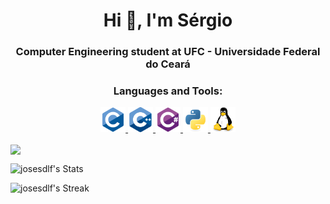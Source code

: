 <h1 align="center">Hi 👋, I'm Sérgio</h1>
<h3 align="center">Computer Engineering student at UFC - Universidade Federal do Ceará</h3>

<h3 align="center">Languages and Tools:</h3>
<p align="center"> <a href="https://www.cprogramming.com/" target="_blank" rel="noreferrer"> <img src="https://raw.githubusercontent.com/devicons/devicon/master/icons/c/c-original.svg" alt="c" width="40" height="40"/> </a> <a href="https://www.w3schools.com/cpp/" target="_blank" rel="noreferrer"> <img src="https://raw.githubusercontent.com/devicons/devicon/master/icons/cplusplus/cplusplus-original.svg" alt="cplusplus" width="40" height="40"/> </a> <a href="https://www.w3schools.com/cs/" target="_blank" rel="noreferrer"> <img src="https://raw.githubusercontent.com/devicons/devicon/master/icons/csharp/csharp-original.svg" alt="csharp" width="40" height="40"/> </a> <a href="https://www.python.org" target="_blank" rel="noreferrer"> <img src="https://raw.githubusercontent.com/devicons/devicon/master/icons/python/python-original.svg" alt="python" width="40" height="40"/> </a> <a href="https://www.linux.org/" target="_blank" rel="noreferrer"> <img src="https://raw.githubusercontent.com/devicons/devicon/master/icons/linux/linux-original.svg" alt="linux" width="40" height="40"/> </a> </p>

<a href="https://github.com/josesdlf/convoychat">
  <img align="center" src="https://github-readme-stats.vercel.app/api/top-langs/?username=josesdlf&theme=dark&show_icons=true&hide_border=true&layout=compact" />
</a>

![josesdlf's Stats](https://github-readme-stats.vercel.app/api?username=josesdlf&theme=dark&show_icons=true&hide_border=true&count_private=true)

![josesdlf's Streak](https://github-readme-streak-stats.herokuapp.com/?user=josesdlf&theme=dark&hide_border=true)
